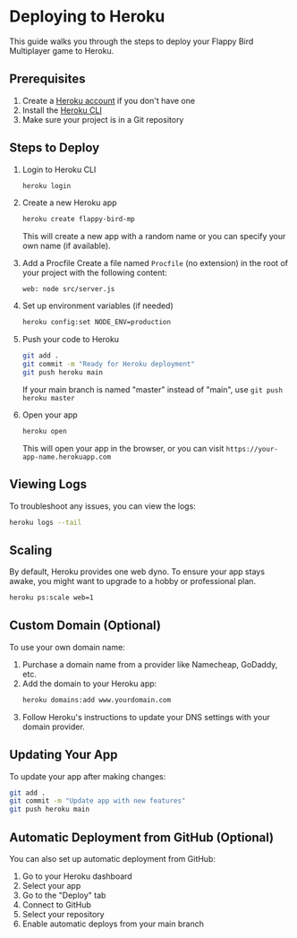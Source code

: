 # Deploying to Heroku

This guide walks you through the steps to deploy your Flappy Bird Multiplayer game to Heroku.

## Prerequisites

1. Create a [Heroku account](https://signup.heroku.com/) if you don't have one
2. Install the [Heroku CLI](https://devcenter.heroku.com/articles/heroku-cli)
3. Make sure your project is in a Git repository

## Steps to Deploy

1. Login to Heroku CLI
   ```bash
   heroku login
   ```

2. Create a new Heroku app
   ```bash
   heroku create flappy-bird-mp
   ```
   This will create a new app with a random name or you can specify your own name (if available).

3. Add a Procfile
   Create a file named `Procfile` (no extension) in the root of your project with the following content:
   ```
   web: node src/server.js
   ```

4. Set up environment variables (if needed)
   ```bash
   heroku config:set NODE_ENV=production
   ```

5. Push your code to Heroku
   ```bash
   git add .
   git commit -m "Ready for Heroku deployment"
   git push heroku main
   ```
   If your main branch is named "master" instead of "main", use `git push heroku master`

6. Open your app
   ```bash
   heroku open
   ```
   This will open your app in the browser, or you can visit `https://your-app-name.herokuapp.com`

## Viewing Logs

To troubleshoot any issues, you can view the logs:
```bash
heroku logs --tail
```

## Scaling

By default, Heroku provides one web dyno. To ensure your app stays awake, you might want to upgrade to a hobby or professional plan.

```bash
heroku ps:scale web=1
```

## Custom Domain (Optional)

To use your own domain name:

1. Purchase a domain name from a provider like Namecheap, GoDaddy, etc.
2. Add the domain to your Heroku app:
   ```bash
   heroku domains:add www.yourdomain.com
   ```
3. Follow Heroku's instructions to update your DNS settings with your domain provider.

## Updating Your App

To update your app after making changes:

```bash
git add .
git commit -m "Update app with new features"
git push heroku main
```

## Automatic Deployment from GitHub (Optional)

You can also set up automatic deployment from GitHub:

1. Go to your Heroku dashboard
2. Select your app
3. Go to the "Deploy" tab
4. Connect to GitHub
5. Select your repository
6. Enable automatic deploys from your main branch 